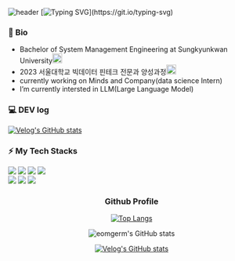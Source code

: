 ![header](https://capsule-render.vercel.app/api?type=waving&color=6994CDEE&text=&animation=twinkling&height=80)
[![Typing SVG](https://readme-typing-svg.demolab.com?font=Alkatra&weight=500&size=45&duration=4000&pause=3&color=6994CDEE&center=false&vCenter=false&multiline=true&repeat=true&width=1000&height=100&lines=Welcome%20to%20MinGue's%20GitHub!)](https://git.io/typing-svg)

### 📄 Bio
- Bachelor of System Management Engineering at Sungkyunkwan University<a href="[[https://sme.skku.edu/iesys/index.do](https://sme.skku.edu/iesys/index.do)"><img src="https://noticon-static.tammolo.com/dgggcrkxq/image/upload/v1583670923/noticon/ddtfb0obc3bak9zt2sgk.svg" width="20"></a><br>
- 2023 서울대학교 빅데이터 핀테크 전문과 양성과정<a href="[https://sme.skku.edu/iesys/index.do]"><img src="https://noticon-static.tammolo.com/dgggcrkxq/image/upload/v1583670797/noticon/vt7lpzn0dgy6ppbqpa4x.svg" width="20"></a>
-  currently working on Minds and Company(data science Intern)
-  I’m currently intersted in LLM(Large Language Model)

### 💻 DEV log

[![Velog's GitHub stats](https://velog-readme-2.vercel.app/api/badge-stats?color=dark&name=skkumin)](https://velog.io/@skkumin)


### ⚡ My Tech Stacks
<div align=left> 
  <img src="https://img.shields.io/badge/python-3776AB?style=for-the-badge&logo=python&logoColor=white">
  <img src="https://img.shields.io/badge/pytorch-EE4C2C?style=for-the-badge&logo=pytorch&logoColor=white">
  <img src="https://img.shields.io/badge/tensorflow-FF6F00?style=for-the-badge&logo=tensorflow&logoColor=white">
  <img src="https://img.shields.io/badge/keras-D00000?style=for-the-badge&logo=keras&logoColor=white">
  <br>

  <img src="https://img.shields.io/badge/streamlit-FF4B4B?style=for-the-badge&logo=streamlit&logoColor=white"> 
  <img src="https://img.shields.io/badge/plotly-3F4F75?style=for-the-badge&logo=plotly&logoColor=black"> 
  <img src="https://img.shields.io/badge/fastapi-009688?style=for-the-badge&logo=fastapi&logoColor=white">
  <br>
</div>

<div align="center">
<h3>Github Profile</h3>

[![Top Langs](https://github-readme-stats.vercel.app/api/top-langs/?username=skkumin&layout=compact)](https://github.com/skkumin/github-readme-stats) 
  
![eomgerm's GitHub stats](https://github-readme-stats.vercel.app/api?username=skkumin&show_icons=true&theme=onedark&hide_border=true)

[![Velog's GitHub stats](https://velog-readme-2.vercel.app/api/badge-stats?color=dark&name=skkumin)](https://velog.io/@skkumin)
</div>

<div align="center">


<!--
**skkumin/skkumin** is a ✨ _special_ ✨ repository because its `README.md` (this file) appears on your GitHub profile.

Here are some ideas to get you started:

- 🔭 I’m currently working on ...
- 🌱 I’m currently learning ...
- 👯 I’m looking to collaborate on ...
- 🤔 I’m looking for help with ...
- 💬 Ask me about ...
- 📫 How to reach me: ...
- 😄 Pronouns: ...
- ⚡ Fun fact: ...
-->

<!-- [![Solved.ac](http://mazassumnida.wtf/api/v2/generate_badge?boj=dlwlgh1254)](https://solved.ac/dlwlgh1254) -->
